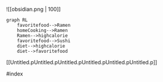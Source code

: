 ![[obsidian.png | 100]]
```mermaid
graph RL
	favoritefood-->Ramen
	homeCooking-->Ramen
	Ramen-->highcalorie
	favoritefood-->Sushi
	diet-->highcalorie
	diet-->favoritefood
```




[[Untitled.pUntitled.pUntitled.pUntitled.pUntitled.pUntitled.p]]


#index
